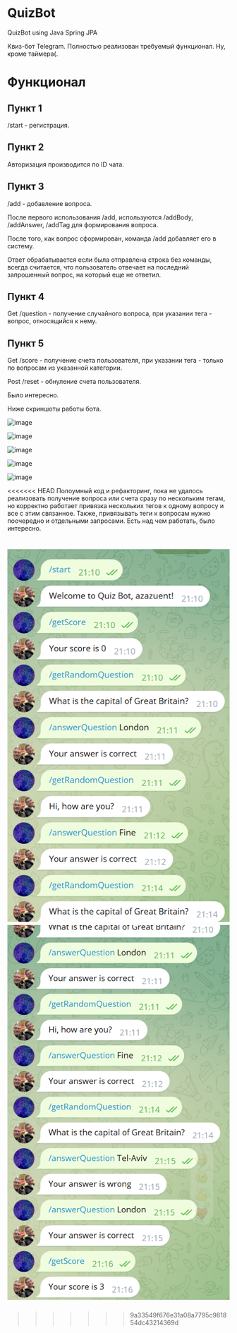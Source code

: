 # QuizBot
QuizBot using Java Spring JPA

Квиз-бот Telegram. Полностью реализован требуемый функционал. Ну, кроме таймера(.

# Функционал

## Пункт 1
/start - регистрация.

## Пункт 2
Авторизация производится по ID чата.

## Пункт 3
/add - добавление вопроса.

После первого использования /add, используются /addBody, /addAnswer, /addTag для формирования вопроса.

После того, как вопрос сформирован, команда /add добавляет его в систему.

Ответ обрабатывается если была отправлена строка без команды, всегда считается, что пользователь отвечает на последний запрошенный вопрос, на который еще не ответил.

## Пункт 4
Get /question <tag> - получение случайного вопроса, при указании тега - вопрос, относящийся к нему.

## Пункт 5
Get /score <tag> - получение счета пользователя, при указании тега - только по вопросам из указанной категории.

Post /reset - обнуление счета пользователя.

Было интересно.

Ниже скриншоты работы бота.

![image](https://github.com/azazuent/QuizBot/assets/101038113/ceeb4f07-4c69-43a7-86f3-7266de9be143)

![image](https://github.com/azazuent/QuizBot/assets/101038113/80cce56d-4d37-4104-abaf-35591c4a36cf)

![image](https://github.com/azazuent/QuizBot/assets/101038113/3040f89d-c3a6-427d-bcc8-c3a8b6c43f84)

![image](https://github.com/azazuent/QuizBot/assets/101038113/7cb40ad2-9363-408c-bd22-1497528dde56)

![image](https://github.com/azazuent/QuizBot/assets/101038113/5c542adf-7cbe-43af-9e41-be5ce05e2019)


<<<<<<< HEAD
Полоумный код и рефакторинг, пока не удалось реализовать получение вопроса или счета сразу по нескольким тегам, но корректно работает привязка нескольких тегов к одному вопросу и все с этим связанное. Также, привязывать теги к вопросам нужно поочередно и отдельными запросами.
Есть над чем работать, было интересно.

![Alt text](image.png)
![Alt text](image-1.png)
=======
>>>>>>> 9a33549f676e31a08a7795c981854dc43214369d
